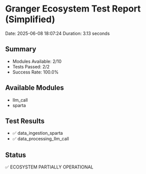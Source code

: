 # Granger Ecosystem Test Report (Simplified)

Date: 2025-06-08 18:07:24
Duration: 3.13 seconds

## Summary
- Modules Available: 2/10
- Tests Passed: 2/2
- Success Rate: 100.0%

## Available Modules
- llm_call
- sparta

## Test Results
- ✅ data_ingestion_sparta
- ✅ data_processing_llm_call

## Status
✅ ECOSYSTEM PARTIALLY OPERATIONAL
